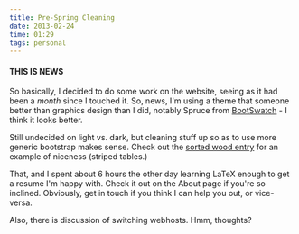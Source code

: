```yaml
---
title: Pre-Spring Cleaning 
date: 2013-02-24
time: 01:29
tags: personal
---
```




#### THIS IS NEWS


So basically, I decided to do some work on the website, seeing as it had been a *month* since I 
touched it. So, news, I'm using a theme that someone better than graphics design than I did, 
notably Spruce from [BootSwatch](http://bootswatch.com/spruce/) - I think it looks better. 

Still undecided on light vs. dark, but cleaning stuff up so as to use more generic bootstrap makes
sense. Check out the [sorted wood entry](/blog/2013-01-15-0124) for an example of niceness (striped tables.)

That, and I spent about 6 hours the other day learning LaTeX enough to get a resume I'm happy with.
Check it out on the About page if you're so inclined. Obviously, get in touch if you think I can help 
you out, or vice-versa.

Also, there is discussion of switching webhosts. Hmm, thoughts?


